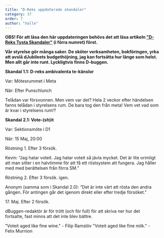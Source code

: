 ```yaml
---
title: "D-Reks uppdaterade skandaler"
category: 37
order: 7
author: "Valle"
---
```

**OBS! För att läsa den här uppdateringen behövs det att läsa artikeln ["D-Reks Tysta Skandaler"](/7-dreks-tysta-skandaler/) (i förra numret) först.**

**Vår styrelse gör många saker. De sköter verksamheten, bokföringen, yrka att avslå dJubileets budgethöjning, jag kan fortsätta hur länge som helst. Men allt går inte runt. Lyckligtvis finns D-buggen.**

**Skandal 1.1: D-reks ambivalenta te-känslor**

Var: Mötesrummet i Meta

När: Efter Punschlunch

Telådan var försvunnen. Men vem var det? Hela 2 veckor efter händelsen fanns telådan i styrelsens rum. De bara tog den från meta! Vem vet vad som är kvar i styrelsens rum!?

**Skandal 2.1: Vote-(sh)it**

Var: Sektionsmöte i D1

När: 15 Maj, 20:00

Röstning 1. Efter 3 försök.

Kevin: “Jag hatar voteit. Jag hatar voteit så jävla mycket. Det är lite orimligt att man sitter i en halvtimme för att få ett röstsystem att fungera. Jag håller med med berättelsen från förra SM.”

Röstning 2. Efter 3 försök. igen.

Anonym (samma som i Skandal 2.0): “Det är inte värt att rösta den andra gången. För antingen går det igenom direkt eller efter tredje försöket.”

17\. Maj. Efter 2 försök.

dBuggen-redaktör är för trött (och för full) för att skriva ner hur det fortsatte, fast minns att det inte blev bättre.

"Voteit aged like fine wine." - Filip Ramslöv
"Voteit aged like fine milk." - Felix Murnion
